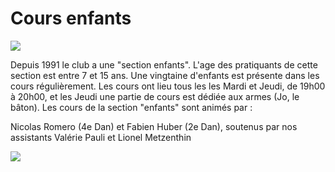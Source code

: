 # Cours enfants

![](/images/DSC_0630-nb.jpg)

Depuis 1991 le club a une "section enfants". L'age des pratiquants de cette section est entre 7 et 15 ans. Une vingtaine d'enfants est présente dans les cours régulièrement. Les cours ont lieu tous les les Mardi et Jeudi, de 19h00 à 20h00, et les Jeudi une partie de cours est dédiée aux armes (Jo, le bâton). Les cours de la section "enfants" sont animés par :

Nicolas Romero (4e Dan) et Fabien Huber (2e Dan), soutenus par nos assistants Valérie Pauli et Lionel Metzenthin


![](/images/IMG_1924.jpeg)
